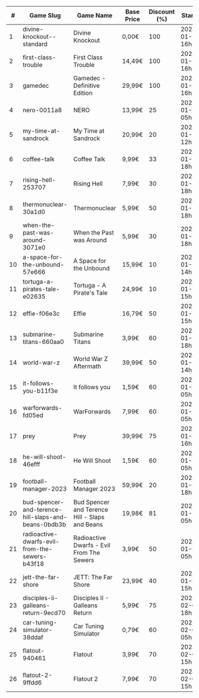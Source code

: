 |#|Game Slug|Game Name|Base Price|Discount (%)|Starts|Ends|
|---|---|---|---|---|---|---|
|1|divine-knockout--standard|Divine Knockout|0,00€|100|2023-01-12 16h|2023-01-19 16h|
|2|first-class-trouble|First Class Trouble|14,49€|100|2023-01-12 16h|2023-01-19 16h|
|3|gamedec|Gamedec - Definitive Edition|29,99€|100|2023-01-12 16h|2023-01-19 16h|
|4|nero-0011a8|NERO|13,99€|25|2023-01-13 05h|2023-01-20 05h|
|5|my-time-at-sandrock|My Time at Sandrock|20,99€|20|2023-01-16 12h|2023-01-25 12h|
|6|coffee-talk|Coffee Talk|9,99€|33|2023-01-17 18h|2023-01-24 18h|
|7|rising-hell-253707|Rising Hell|7,99€|30|2023-01-17 18h|2023-01-24 18h|
|8|thermonuclear-30a1d0|Thermonuclear|5,99€|50|2023-01-17 18h|2023-01-24 18h|
|9|when-the-past-was-around-3071e0|When the Past was Around|5,99€|30|2023-01-18 18h|2023-01-24 18h|
|10|a-space-for-the-unbound-57e666|A Space for the Unbound|15,99€|10|2023-01-19 14h|2023-01-26 14h|
|11|tortuga-a-pirates-tale-e02635|Tortuga - A Pirate's Tale|24,99€|10|2023-01-19 15h|2023-01-25 15h|
|12|effie-f06e3c|Effie|16,79€|50|2023-01-20 15h|2023-02-06 15h|
|13|submarine-titans-660aa0|Submarine Titans|3,99€|60|2023-01-20 18h|2023-01-24 18h|
|14|world-war-z|World War Z Aftermath|39,99€|50|2023-01-23 14h|2023-01-30 01h|
|15|it-follows-you-b11f3e|It follows you|1,59€|60|2023-01-24 05h|2023-02-08 05h|
|16|warforwards-fd05ed|WarForwards|7,99€|60|2023-01-24 05h|2023-01-31 05h|
|17|prey|Prey|39,99€|75|2023-01-24 16h|2023-01-31 16h|
|18|he-will-shoot-46efff|He Will Shoot|1,59€|60|2023-01-25 05h|2023-02-08 05h|
|19|football-manager-2023|Football Manager 2023|59,99€|20|2023-01-26 18h|2023-02-02 18h|
|20|bud-spencer-and-terence-hill-slaps-and-beans-0bdb3b|Bud Spencer and Terence Hill - Slaps and Beans|19,98€|81|2023-01-27 05h|2023-02-12 05h|
|21|radioactive-dwarfs-evil-from-the-sewers-b43f18|Radioactive Dwarfs - Evil From The Sewers|3,99€|50|2023-01-31 05h|2023-02-07 05h|
|22|jett-the-far-shore|JETT: The Far Shore|23,99€|40|2023-01-31 15h|2023-02-14 15h|
|23|disciples-ii-galleans-return-9ecd70|Disciples II - Galleans Return|5,99€|75|2023-02-02 18h|2023-02-16 18h|
|24|car-tuning-simulator-38ddaf|Car Tuning Simulator|0,79€|60|2023-02-05 05h|2023-02-24 05h|
|25|flatout-940461|Flatout|3,99€|70|2023-02-06 15h|2023-02-20 15h|
|26|flatout-2-9ffdd6|Flatout 2|7,99€|70|2023-02-06 15h|2023-02-20 15h|
